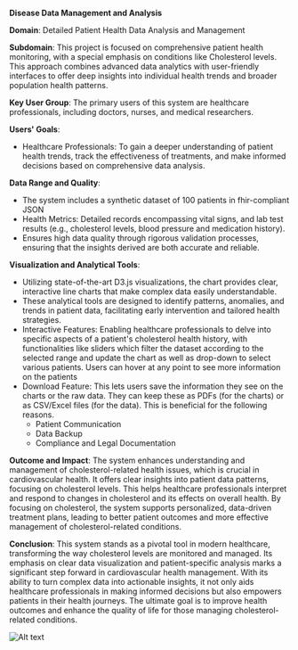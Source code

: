 **Disease Data Management and Analysis**

**Domain**: Detailed Patient Health Data Analysis and Management

**Subdomain**: This project is focused on comprehensive patient health monitoring, with a special emphasis on conditions like Cholesterol levels. This approach combines advanced data analytics with user-friendly interfaces to offer deep insights into individual health trends and broader population health patterns.

**Key User Group**: The primary users of this system are healthcare professionals, including doctors, nurses, and medical researchers.

**Users' Goals**:
   - Healthcare Professionals: To gain a deeper understanding of patient health trends, track the effectiveness of treatments, and make informed decisions based on comprehensive data analysis.

**Data Range and Quality**:
   - The system includes a synthetic dataset of 100 patients in fhir-compliant JSON
   - Health Metrics: Detailed records encompassing vital signs, and lab test results (e.g., cholesterol levels, blood pressure and medication history).
   - Ensures high data quality through rigorous validation processes, ensuring that the insights derived are both accurate and reliable.

**Visualization and Analytical Tools**:
   - Utilizing state-of-the-art D3.js visualizations, the chart provides clear, interactive line charts that make complex data easily understandable.
   - These analytical tools are designed to identify patterns, anomalies, and trends in patient data, facilitating early intervention and tailored health strategies.
   - Interactive Features: Enabling healthcare professionals to delve into specific aspects of a patient's cholesterol health history, with functionalities like sliders which filter the dataset according to the selected range and update the chart as well as drop-down to select various patients. Users can hover at any point to see more information on the patients
   - Download Feature: This lets users save the information they see on the charts or the raw data. They can keep these as PDFs (for the charts) or as CSV/Excel files (for the data). This is beneficial for the following reasons.
     - Patient Communication
     - Data Backup
     - Compliance and Legal Documentation

**Outcome and Impact**:
The system enhances understanding and management of cholesterol-related health issues, which is crucial in cardiovascular health. It offers clear insights into patient data patterns, focusing on cholesterol levels. This helps healthcare professionals interpret and respond to changes in cholesterol and its effects on overall health. By focusing on cholesterol, the system supports personalized, data-driven treatment plans, leading to better patient outcomes and more effective management of cholesterol-related conditions.

**Conclusion**:
This system stands as a pivotal tool in modern healthcare, transforming the way cholesterol levels are monitored and managed. Its emphasis on clear data visualization and patient-specific analysis marks a significant step forward in cardiovascular health management. With its ability to turn complex data into actionable insights, it not only aids healthcare professionals in making informed decisions but also empowers patients in their health journeys. The ultimate goal is to improve health outcomes and enhance the quality of life for those managing cholesterol-related conditions.





![Alt text](https://github.com/Ekanem-obo/Disease-Data-Management-and-Analysis/blob/main/icm.png)

